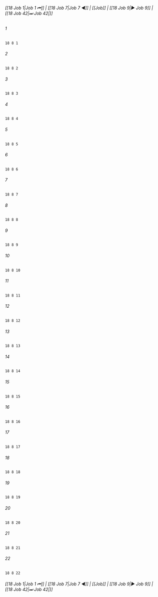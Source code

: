 
###### [[18 Job 1|Job 1 ⏮]] | [[18 Job 7|Job 7 ◀]] | [[Job]] | [[18 Job 9|▶ Job 9]] | [[18 Job 42|⏭ Job 42|]]

###### 1
``` verse
18 8 1 
```
###### 2
``` verse
18 8 2 
```
###### 3
``` verse
18 8 3 
```
###### 4
``` verse
18 8 4 
```
###### 5
``` verse
18 8 5 
```
###### 6
``` verse
18 8 6 
```
###### 7
``` verse
18 8 7 
```
###### 8
``` verse
18 8 8 
```
###### 9
``` verse
18 8 9 
```
###### 10
``` verse
18 8 10 
```
###### 11
``` verse
18 8 11 
```
###### 12
``` verse
18 8 12 
```
###### 13
``` verse
18 8 13 
```
###### 14
``` verse
18 8 14 
```
###### 15
``` verse
18 8 15 
```
###### 16
``` verse
18 8 16 
```
###### 17
``` verse
18 8 17 
```
###### 18
``` verse
18 8 18 
```
###### 19
``` verse
18 8 19 
```
###### 20
``` verse
18 8 20 
```
###### 21
``` verse
18 8 21 
```
###### 22
``` verse
18 8 22 
```

###### [[18 Job 1|Job 1 ⏮]] | [[18 Job 7|Job 7 ◀]] | [[Job]] | [[18 Job 9|▶ Job 9]] | [[18 Job 42|⏭ Job 42|]]

